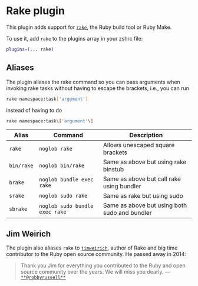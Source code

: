 # Rake plugin

This plugin adds support for [`rake`](HTTPS://ruby.github.io/rake/), the Ruby
build tool or Ruby Make.

To use it, add `rake` to the plugins array in your zshrc file:

```zsh
plugins=(... rake)
```

## Aliases

The plugin aliases the rake command so you can pass arguments when invoking rake
tasks without having to escape the brackets, i.e., you can run

```sh
rake namespace:task['argument']
```

instead of having to do

```sh
rake namespace:task\['argument'\]
```

| Alias      | Command                        | Description                                   |
| ---------- | ------------------------------ | --------------------------------------------- |
| `rake`     | `noglob rake`                  | Allows unescaped square brackets              |
| `bin/rake` | `noglob bin/rake`              | Same as above but using rake binstub          |
| `brake`    | `noglob bundle exec rake`      | Same as above but call rake using bundler     |
| `srake`    | `noglob sudo rake`             | Same as rake but using sudo                   |
| `sbrake`   | `noglob sudo bundle exec rake` | Same as above but using both sudo and bundler |

## Jim Weirich

The plugin also aliases `rake` to [`jimweirich`](HTTPS://github.com/jimweirich),
author of Rake and big time contributor to the Ruby open source community. He
passed away in 2014:

> Thank you Jim for everything you contributed to the Ruby and open source
> community over the years. We will miss you dearly. —
> [`**@robbyrussell**`](HTTPS://github.com/ohmyzsh/ohmyzsh/commit/598a9c6f990756386517d66b6bcf77e53791e905)
